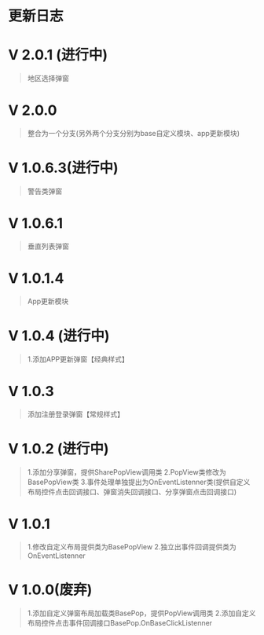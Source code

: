 # 更新日志
# V 2.0.1 (进行中)
>地区选择弹窗
# V 2.0.0
>整合为一个分支(另外两个分支分别为base自定义模块、app更新模块)
# V 1.0.6.3(进行中)
>警告类弹窗
# V 1.0.6.1
>垂直列表弹窗
# V 1.0.1.4
>App更新模块
# V 1.0.4 (进行中)
>1.添加APP更新弹窗【经典样式】
# V 1.0.3
>添加注册登录弹窗【常规样式】
# V 1.0.2 (进行中)
>1.添加分享弹窗，提供SharePopView调用类
>2.PopView类修改为BasePopView类
>3.事件处理单独提出为OnEventListenner类(提供自定义布局控件点击回调接口、弹窗消失回调接口、分享弹窗点击回调接口)
# V 1.0.1
>1.修改自定义布局提供类为BasePopView
>2.独立出事件回调提供类为OnEventListenner
# V 1.0.0(废弃)
>1.添加自定义弹窗布局加载类BasePop，提供PopView调用类
>2.添加自定义布局控件点击事件回调接口BasePop.OnBaseClickListenner
